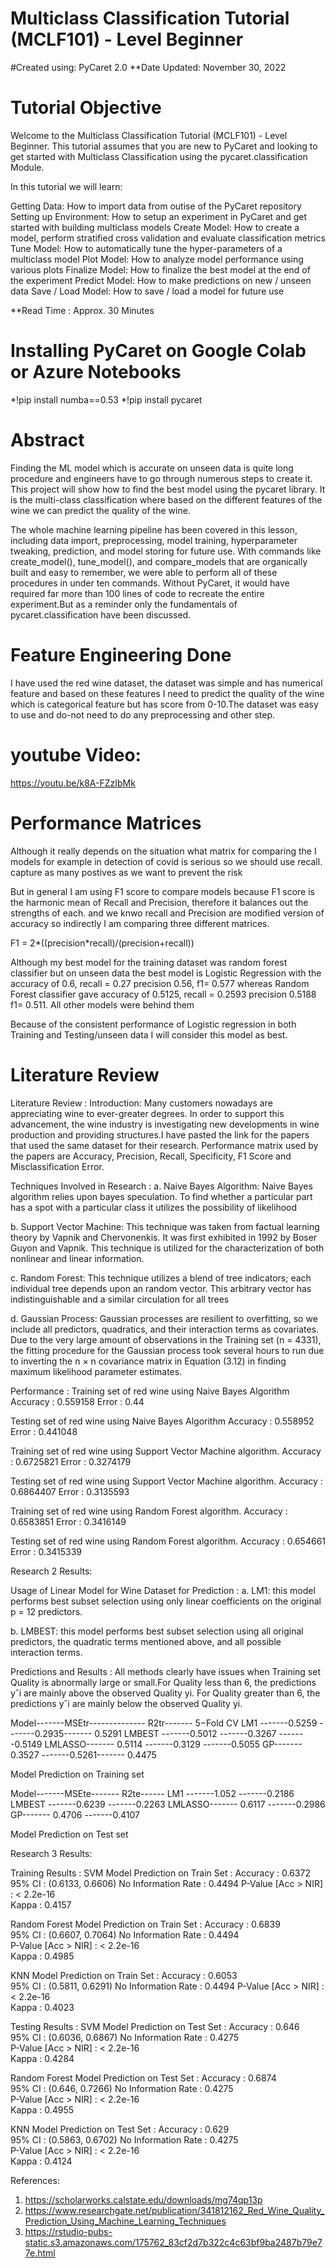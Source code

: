 # Multiclass Classification Tutorial (MCLF101) - Level Beginner
#Created using: PyCaret 2.0
 **Date Updated: November 30, 2022


# Tutorial Objective
Welcome to the Multiclass Classification Tutorial (MCLF101) - Level Beginner. This tutorial assumes that you are new to PyCaret and looking to get started with Multiclass Classification using the pycaret.classification Module.

In this tutorial we will learn:

Getting Data: How to import data from outise of the PyCaret repository
Setting up Environment: How to setup an experiment in PyCaret and get started with building multiclass models
Create Model: How to create a model, perform stratified cross validation and evaluate classification metrics
Tune Model: How to automatically tune the hyper-parameters of a multiclass model
Plot Model: How to analyze model performance using various plots
Finalize Model: How to finalize the best model at the end of the experiment
Predict Model: How to make predictions on new / unseen data
Save / Load Model: How to save / load a model for future use

**Read Time : Approx. 30 Minutes

# Installing PyCaret on Google Colab or Azure Notebooks
*!pip install numba==0.53
*!pip install pycaret

# Abstract 
Finding the ML model which is accurate on unseen data is quite long procedure and engineers have to go through numerous steps to create it.  This project will show how to find the best model using the pycaret library. It is the multi-class classification where based on the different features of the wine we can predict the quality of the wine. 

The whole machine learning pipeline has been covered in this lesson, including data import, preprocessing, model training, hyperparameter tweaking, prediction, and model storing for future use. With commands like create_model(), tune_model(), and compare_models that are organically built and easy to remember, we were able to perform all of these procedures in under ten commands. Without PyCaret, it would have required far more than 100 lines of code to recreate the entire experiment.But as a reminder only the fundamentals of pycaret.classification have been discussed. 


# Feature Engineering Done
I have used the red wine dataset, the dataset was simple and has numerical feature and based on these features I need to predict the quality of the wine which is categorical feature but has score from 0-10.The dataset was easy to use and do-not need to do any preprocessing and other step.

# youtube Video:
https://youtu.be/k8A-FZzIbMk

# Performance Matrices
Although it really depends on the situation what matrix for comparing the I models for example in detection of covid is serious so we should use recall. capture as many postives as we want to prevent the risk

But in general I am using F1 score to compare models because F1 score is the harmonic mean of Recall and Precision, therefore it balances out the strengths of each. and we knwo recall and Precision are modified version of accuracy so indirectly I am comparing three different matrices. 

F1 = 2*((precision*recall)/(precision+recall)) 



Although my best model for the training dataset was random forest classifier but on unseen data the best model is Logistic Regression with the accuracy of 0.6, recall = 0.27 precision 0.56, f1= 0.577 whereas Random Forest classifier gave accuracy of 0.5125, recall = 0.2593 precision 0.5188 f1= 0.511. All other models were behind them 

Because of the consistent performance of Logistic regression in both Training and Testing/unseen data I will consider this model as best. 


# Literature Review
Literature Review :
Introduction:
Many customers nowadays are appreciating wine to ever-greater degrees. In order to support this advancement, the wine industry is investigating new developments in wine production and providing structures.I have pasted the link for the papers that used the same dataset for their research. Performance matrix used by the papers are Accuracy, Precision, Recall, Specificity, F1 Score and Misclassification Error. 

Techniques Involved  in Research :
a. Naive Bayes Algorithm: Naive Bayes algorithm relies upon  bayes  speculation. To  find  whether  a particular part  has  a  spot  with  a  particular  class  it  utilizes  the possibility  of  likelihood

b. Support  Vector  Machine:  This  technique  was  taken from  factual  learning  theory  by  Vapnik  and Chervonenkis. It  was  first  exhibited  in 1992  by Boser Guyon and  Vapnik. This  technique is  utilized for  the characterization  of  both  nonlinear  and  linear information. 

c. Random Forest: This technique utilizes a blend of tree indicators;  each  individual  tree  depends  upon  an random  vector.  This  arbitrary  vector  has indistinguishable and  a similar circulation for  all trees 

d. Gaussian Process: Gaussian processes are resilient to overfitting, so we include all predictors, quadratics, and their interaction terms as covariates. Due to the very large
amount of observations in the Training set (n = 4331), the fitting procedure for the
Gaussian process took several hours to run due to inverting the n × n covariance
matrix in Equation (3.12) in finding maximum likelihood parameter estimates.


Performance : 
Training set of red wine using Naive Bayes Algorithm 
Accuracy : 0.559158
Error : 0.44

Testing set of red wine using Naive Bayes Algorithm 
Accuracy : 0.558952
Error : 0.441048

Training set of red wine using Support Vector Machine algorithm. 
Accuracy : 0.6725821
Error : 0.3274179

Testing set of red wine using Support Vector Machine algorithm. 
Accuracy : 0.6864407
Error : 0.3135593


Training set of red wine using Random Forest algorithm.
Accuracy : 0.6583851
Error : 0.3416149

Testing set of red wine using Random Forest algorithm.
Accuracy : 0.654661
Error : 0.3415339

 Research 2 Results: 

Usage of Linear Model for Wine Dataset for Prediction : 
a. LM1: this model performs best subset selection using only linear coefficients
on the original p = 12 predictors.

b.  LMBEST: this model performs best subset selection using all original predictors, the quadratic terms mentioned above, and all possible interaction terms.

Predictions and Results :
All methods clearly have issues when Training set Quality is abnormally large or small.For Quality less than 6, the predictions yˆi are mainly above the observed Quality yi. For Quality greater than 6, the predictions yˆi are mainly below the observed Quality yi.

Model-------MSEtr-------------- R2tr------- 5−Fold CV
LM1 -------0.5259 -------0.2935------- 0.5291
LMBEST -------0.5012 -------0.3267 -------0.5149
LMLASSO------- 0.5114 -------0.3129 -------0.5055
GP------- 0.3527 -------0.5261------- 0.4475

Model Prediction on Training set





Model-------MSEte------- R2te------ 
LM1 -------1.052 -------0.2186
LMBEST -------0.6239 -------0.2263
LMLASSO------- 0.6117 -------0.2986
GP------- 0.4706 -------0.4107

Model Prediction on Test set




Research 3 Results: 

Training Results :
SVM Model Prediction on Train Set :
Accuracy : 0.6372 
95% CI : (0.6133, 0.6606)
No Information Rate : 0.4494 
P-Value [Acc > NIR] : < 2.2e-16       
Kappa : 0.4157      

Random Forest Model Prediction on Train Set :
Accuracy : 0.6839           
95% CI : (0.6607, 0.7064)
No Information Rate : 0.4494       
P-Value [Acc > NIR] : < 2.2e-16      
Kappa : 0.4985 


KNN Model Prediction on Train Set :
 Accuracy : 0.6053         
95% CI : (0.5811, 0.6291)
No Information Rate : 0.4494
P-Value [Acc > NIR] : < 2.2e-16       
Kappa : 0.4023



Testing Results :
SVM Model Prediction on Test Set :
Accuracy : 0.646           
95% CI : (0.6036, 0.6867)
No Information Rate : 0.4275          
P-Value [Acc > NIR] : < 2.2e-16       
Kappa : 0.4284        

Random Forest Model Prediction on Test Set :
Accuracy : 0.6874         
95% CI : (0.646, 0.7266)
No Information Rate : 0.4275         
P-Value [Acc > NIR] : < 2.2e-16      
Kappa : 0.4955 


KNN Model Prediction on Test Set :
 Accuracy : 0.629           
95% CI : (0.5863, 0.6702)
No Information Rate : 0.4275          
P-Value [Acc > NIR] : < 2.2e-16       
Kappa : 0.4124  






References:

1.  https://scholarworks.calstate.edu/downloads/mg74qp13p 
2. https://www.researchgate.net/publication/341812162_Red_Wine_Quality_Prediction_Using_Machine_Learning_Techniques
3. https://rstudio-pubs-static.s3.amazonaws.com/175762_83cf2d7b322c4c63bf9ba2487b79e77e.html 


